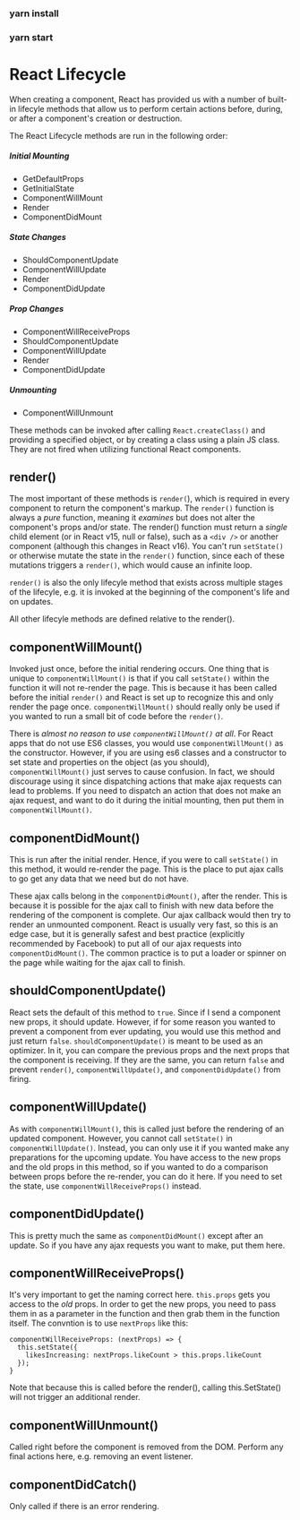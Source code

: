 ### yarn install
### yarn start


# React Lifecycle

When creating a component, React has provided us with a number of built-in lifecyle methods that allow us to perform certain actions before, during, or after a component's creation or destruction.

The React Lifecycle methods are run in the following order:

##### Initial Mounting
 - GetDefaultProps
 - GetInitialState
 - ComponentWillMount
 - Render
 - ComponentDidMount
 
##### State Changes
 - ShouldComponentUpdate
 - ComponentWillUpdate
 - Render
 - ComponentDidUpdate
 
##### Prop Changes
 - ComponentWillReceiveProps
 - ShouldComponentUpdate
 - ComponentWillUpdate
 - Render
 - ComponentDidUpdate
 
 
##### Unmounting
 - ComponentWillUnmount

These methods can be invoked after calling `React.createClass()` and providing a specified object, or by creating a class using a plain JS class. They are not fired when utilizing functional React components.


## render()

The most important of these methods is `render(`), which is required in every component to return the component's markup. The `render()` function is always a *pure* function, meaning it *examines* but does not alter the component's props and/or state. The render() function must return a *single* child element (or in React v15, null or false), such as a `<div />` or another component (although this changes in React v16). You can't run `setState()` or otherwise mutate the state in the `render()` function, since each of these mutations triggers a `render()`, which would cause an infinite loop.

`render()` is also the only lifecyle method that exists across multiple stages of the lifecyle, e.g. it is invoked at the beginning of the component's life and on updates.   

All other lifecyle methods are defined relative to the render().

## componentWillMount()

Invoked just once, before the initial rendering occurs. One thing that is unique to `componentWillMount()` is that if you call `setState()` within the function it will not re-render the page. This is because it has been called before the initial `render()` and React is set up to recognize this and only render the page once. `componentWillMount()` should really only be used if you wanted to run a small bit of code before the `render()`. 

There is *almost no reason to use `componentWillMount()` at all*. For React apps that do not use ES6 classes, you would use `componentWillMount()` as the constructor. However, if you are using es6 classes and a constructor to set state and properties on the object (as you should), `componentWillMount()` just serves to cause confusion. In fact, we should discourage using it since dispatching actions that make ajax requests can lead to problems. If you need to dispatch an action that does not make an ajax request, and want to do it during the initial mounting, then put them in `componentWillMount()`.

## componentDidMount()

This is run after the initial render. Hence, if you were to call `setState()` in this method, it would re-render the page. This is the place to put ajax calls to go get any data that we need but do not have.

These ajax calls belong in the `componentDidMount()`, after the render. This is because it is possible for the ajax call to finish with new data before the rendering of the component is complete. Our ajax callback would then try to render an unmounted component. React is usually very fast, so this is an edge case, but it is generally safest and best practice (explicitly recommended by Facebook) to put all of our ajax requests into `componentDidMount()`. The common practice is to put a loader or spinner on the page while waiting for the ajax call to finish.

## shouldComponentUpdate()

React sets the default of this method to `true`. Since if I send a component new props, it should update. However, if for some reason you wanted to prevent a component from ever updating, you would use this method and just return `false`. `shouldComponentUpdate()` is meant to be used as an optimizer. In it, you can compare the previous props and the next props that the component is receiving. If they are the same, you can return `false` and prevent `render()`, `componentWillUpdate()`, and `componentDidUpdate()` from firing.

## componentWillUpdate()

As with `componentWillMount()`, this is called just before the rendering of an updated component. However, you cannot call `setState()` in `componentWillUpdate()`. Instead, you can only use it if you wanted make any preparations for the upcoming update. You have access to the new props and the old props in this method, so if you wanted to do a comparison between props before the re-render, you can do it here. If you need to set the state, use `componentWillReceiveProps()` instead.

## componentDidUpdate()

This is pretty much the same as `componentDidMount()` except after an update. So if you have any ajax requests you want to make, put them here.

## componentWillReceiveProps() 

It's very important to get the naming correct here. `this.props` gets you access to the *old* props. In order to get the new props, you need to pass them in as a parameter in the function and then grab them in the function itself. The convntion is to use `nextProps` like this:

```
componentWillReceiveProps: (nextProps) => {
  this.setState({
    likesIncreasing: nextProps.likeCount > this.props.likeCount
  });
}
```
Note that because this is called before the render(), calling this.SetState() will not trigger an additional render.

## componentWillUnmount() 

Called right before the component is removed from the DOM. Perform any final actions here, e.g. removing an event listener.

## componentDidCatch() 

Only called if there is an error rendering. 
